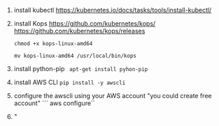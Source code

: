 
1. install kubectl 
https://kubernetes.io/docs/tasks/tools/install-kubectl/

2. install Kops
https://github.com/kubernetes/kops/
https://github.com/kubernetes/kops/releases

   ```chmod +x kops-linux-amd64```

   ```mv kops-linux-amd64 /usr/local/bin/kops```

3. install python-pip
``` apt-get install pyhon-pip```

4. install AWS CLI
```pip install -y awscli``` 

5. configure the awscli using your AWS account "you could create free account"
``` aws configure``

6. "
